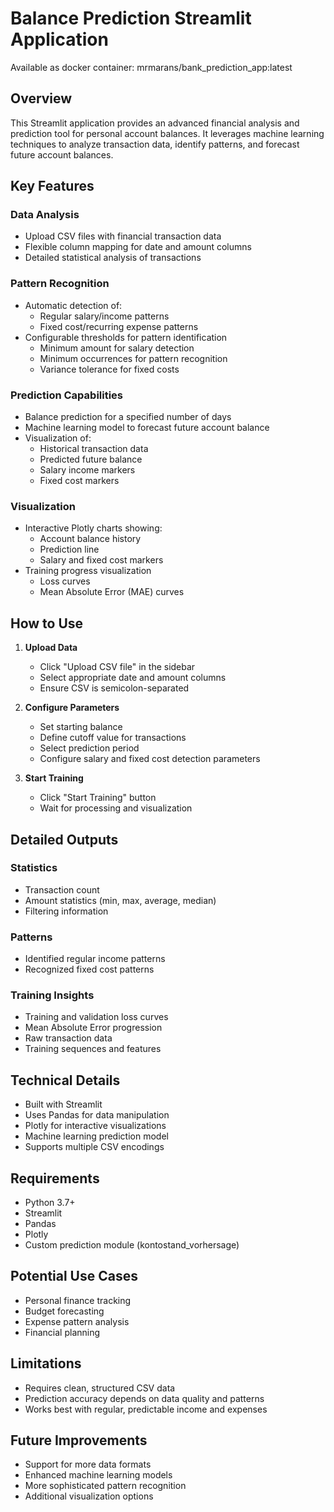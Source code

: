 # Balance Prediction Streamlit Application

Available as docker container: mrmarans/bank_prediction_app:latest

## Overview
This Streamlit application provides an advanced financial analysis and prediction tool for personal account balances. It leverages machine learning techniques to analyze transaction data, identify patterns, and forecast future account balances.

## Key Features

### Data Analysis
- Upload CSV files with financial transaction data
- Flexible column mapping for date and amount columns
- Detailed statistical analysis of transactions

### Pattern Recognition
- Automatic detection of:
  - Regular salary/income patterns
  - Fixed cost/recurring expense patterns
- Configurable thresholds for pattern identification
  - Minimum amount for salary detection
  - Minimum occurrences for pattern recognition
  - Variance tolerance for fixed costs

### Prediction Capabilities
- Balance prediction for a specified number of days
- Machine learning model to forecast future account balance
- Visualization of:
  - Historical transaction data
  - Predicted future balance
  - Salary income markers
  - Fixed cost markers

### Visualization
- Interactive Plotly charts showing:
  - Account balance history
  - Prediction line
  - Salary and fixed cost markers
- Training progress visualization
  - Loss curves
  - Mean Absolute Error (MAE) curves

## How to Use

1. **Upload Data**
   - Click "Upload CSV file" in the sidebar
   - Select appropriate date and amount columns
   - Ensure CSV is semicolon-separated

2. **Configure Parameters**
   - Set starting balance
   - Define cutoff value for transactions
   - Select prediction period
   - Configure salary and fixed cost detection parameters

3. **Start Training**
   - Click "Start Training" button
   - Wait for processing and visualization

## Detailed Outputs

### Statistics
- Transaction count
- Amount statistics (min, max, average, median)
- Filtering information

### Patterns
- Identified regular income patterns
- Recognized fixed cost patterns

### Training Insights
- Training and validation loss curves
- Mean Absolute Error progression
- Raw transaction data
- Training sequences and features

## Technical Details
- Built with Streamlit
- Uses Pandas for data manipulation
- Plotly for interactive visualizations
- Machine learning prediction model
- Supports multiple CSV encodings

## Requirements
- Python 3.7+
- Streamlit
- Pandas
- Plotly
- Custom prediction module (kontostand_vorhersage)

## Potential Use Cases
- Personal finance tracking
- Budget forecasting
- Expense pattern analysis
- Financial planning

## Limitations
- Requires clean, structured CSV data
- Prediction accuracy depends on data quality and patterns
- Works best with regular, predictable income and expenses

## Future Improvements
- Support for more data formats
- Enhanced machine learning models
- More sophisticated pattern recognition
- Additional visualization options